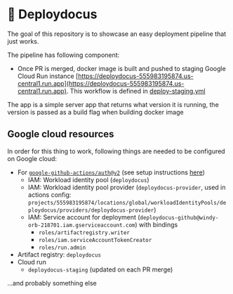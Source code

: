 # 🦕 Deploydocus 

The goal of this repository is to showcase an easy deployment pipeline that just works.

The pipeline has following component:
 * Once PR is merged, docker image is built and pushed to staging Google Cloud Run instance [https://deploydocus-555983195874.us-central1.run.app](https://deploydocus-555983195874.us-central1.run.app). This workflow is defined in [deploy-staging.yml](https://github.com/yb172/deploydocus/blob/main/.github/workflows/deploy-staging.yml)

The app is a simple server app that returns what version it is running, the version is passed as a build flag when building docker image

## Google cloud resources

In order for this thing to work, following things are needed to be configured on Google cloud:
 * For [`google-github-actions/auth@v2`](https://github.com/google-github-actions/auth) (see setup instructions [here](https://github.com/google-github-actions/auth?tab=readme-ov-file#preferred-direct-workload-identity-federation))
   * IAM: Workload identity pool (`deploydocus`)
   * IAM: Workload identity pool provider (`deploydocus-provider`, used in actions config: `projects/555983195874/locations/global/workloadIdentityPools/deploydocus/providers/deploydocus-provider`)
   * IAM: Service account for deployment (`deploydocus-github@windy-orb-218701.iam.gserviceaccount.com`) with bindings
     * `roles/artifactregistry.writer`
     * `roles/iam.serviceAccountTokenCreator`
     * `roles/run.admin`
 * Artifact registry: `deploydocus`
 * Cloud run
   * `deploydocus-staging` (updated on each PR merge)

...and probably something else
